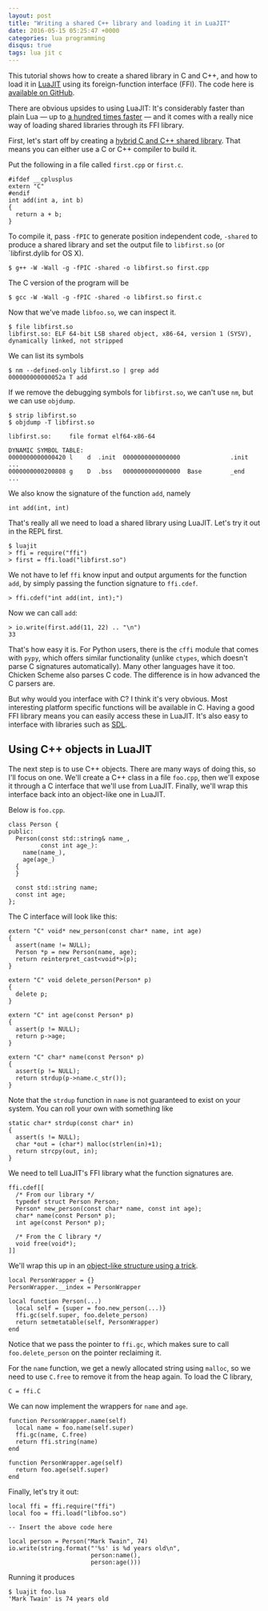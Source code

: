 ```yaml
---
layout: post
title: "Writing a shared C++ library and loading it in LuaJIT"
date: 2016-05-15 05:25:47 +0000
categories: lua programming
disqus: true
tags: lua jit c
---
```


This tutorial shows how to create a shared library in C and C++, and how to
load it in <a href="http://luajit.org">LuaJIT</a> using its foreign-function interface (FFI).
The code here is <a href="https://github.com/cslarsen/luajit-cpp">available on GitHub</a>.

There are obvious upsides to using LuaJIT: It's considerably faster than plain
Lua — up to <a href="http://luajit.org/performance.html">a hundred times
faster</a> —  and it comes with a really nice way of loading shared libraries
through its FFI library.

First, let's start off by creating a <a
href="http://www.oracle.com/technetwork/articles/servers-storage-dev/mixingcandcpluspluscode-305840.html">hybrid
C and C++ shared library</a>. That means you can either use a C or C++ compiler
to build it.

Put the following in a file called `first.cpp` or `first.c`.

    #ifdef __cplusplus
    extern "C"
    #endif
    int add(int a, int b)
    {
      return a + b;
    }

To compile it, pass `-fPIC` to generate position independent code, `-shared` to
produce a shared library and set the output file to `libfirst.so` (or
`libfirst.dylib  for OS X).

    $ g++ -W -Wall -g -fPIC -shared -o libfirst.so first.cpp

The C version of the program will be

    $ gcc -W -Wall -g -fPIC -shared -o libfirst.so first.c

Now that we've made `libfoo.so`, we can inspect it.

    $ file libfirst.so
    libfirst.so: ELF 64-bit LSB shared object, x86-64, version 1 (SYSV),
    dynamically linked, not stripped

We can list its symbols

    $ nm --defined-only libfirst.so | grep add
    000000000000052a T add

If we remove the debugging symbols for `libfirst.so`, we can't use `nm`, but we
can use `objdump`.

    $ strip libfirst.so
    $ objdump -T libfirst.so

    libfirst.so:     file format elf64-x86-64

    DYNAMIC SYMBOL TABLE:
    0000000000000420 l    d  .init  0000000000000000              .init
    ...
    0000000000200808 g    D  .bss   0000000000000000  Base        _end
    ...

We also know the signature of the function `add`, namely

    int add(int, int)

That's really all we need to load a shared library using LuaJIT. Let's try it
out in the REPL first.

    $ luajit
    > ffi = require("ffi")
    > first = ffi.load("libfirst.so")

We not have to lef `ffi` know input and output arguments for the function
`add`, by simply passing the function signature to `ffi.cdef`.

    > ffi.cdef("int add(int, int);")

Now we can call `add`:

    > io.write(first.add(11, 22) .. "\n")
    33

That's how easy it is. For Python users, there is the `cffi` module that comes
with `pypy`, which offers similar functionality (unlike `ctypes`, which doesn't
parse C signatures automatically). Many other languages have it too. Chicken
Scheme also parses C code. The difference is in how advanced the C parsers are.

But why would you interface with C? I think it's very obvious. Most interesting
platform specific functions will be available in C. Having a good FFI library
means you can easily access these in LuaJIT. It's also easy to interface with
libraries such as <a href="http://www.libsdl.org">SDL</a>.

Using C++ objects in LuaJIT
---------------------------

The next step is to use C++ objects. There are many ways of doing this, so I'll
focus on one. We'll create a C++ class in a file `foo.cpp`, then we'll expose
it through a C interface that we'll use from LuaJIT. Finally, we'll wrap this
interface back into an object-like one in LuaJIT.

Below is `foo.cpp`.

    class Person {
    public:
      Person(const std::string& name_,
             const int age_):
        name(name_),
        age(age_)
      {
      }

      const std::string name;
      const int age;
    };

The C interface will look like this:

    extern "C" void* new_person(const char* name, int age)
    {
      assert(name != NULL);
      Person *p = new Person(name, age);
      return reinterpret_cast<void*>(p);
    }

    extern "C" void delete_person(Person* p)
    {
      delete p;
    }

    extern "C" int age(const Person* p)
    {
      assert(p != NULL);
      return p->age;
    }

    extern "C" char* name(const Person* p)
    {
      assert(p != NULL);
      return strdup(p->name.c_str());
    }

Note that the `strdup` function in `name` is not guaranteed to exist on your
system. You can roll your own with something like

    static char* strdup(const char* in)
    {
      assert(s != NULL);
      char *out = (char*) malloc(strlen(in)+1);
      return strcpy(out, in);
    }

We need to tell LuaJIT's FFI library what the function signatures are.

    ffi.cdef[[
      /* From our library */
      typedef struct Person Person;
      Person* new_person(const char* name, const int age);
      char* name(const Person* p);
      int age(const Person* p);

      /* From the C library */
      void free(void*);
    ]]

We'll wrap this up in an <a
href="http://lua-users.org/lists/lua-l/2011-07/msg00496.html">object-like
structure using a trick</a>.

    local PersonWrapper = {}
    PersonWrapper.__index = PersonWrapper

    local function Person(...)
      local self = {super = foo.new_person(...)}
      ffi.gc(self.super, foo.delete_person)
      return setmetatable(self, PersonWrapper)
    end

Notice that we pass the pointer to `ffi.gc`, which makes sure to call
`foo.delete_person` on the pointer reclaiming it.

For the `name` function, we get a newly allocated string using `malloc`, so we
need to use `C.free` to remove it from the heap again. To load the C library,

    C = ffi.C

We can now implement the wrappers for `name` and `age`.

    function PersonWrapper.name(self)
      local name = foo.name(self.super)
      ffi.gc(name, C.free)
      return ffi.string(name)
    end

    function PersonWrapper.age(self)
      return foo.age(self.super)
    end

Finally, let's try it out:

    local ffi = ffi.require("ffi")
    local foo = ffi.load("libfoo.so")

    -- Insert the above code here

    local person = Person("Mark Twain", 74)
    io.write(string.format("'%s' is %d years old\n",
                           person:name(),
                           person:age()))

Running it produces

    $ luajit foo.lua
    'Mark Twain' is 74 years old

